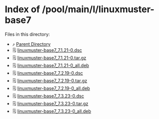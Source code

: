 
# Index of /pool/main/l/linuxmuster-base7
Files in this directory:
- ⤴ [Parent Directory](../)
- 🗒 [linuxmuster-base7_7.1.21-0.dsc](linuxmuster-base7_7.1.21-0.dsc)
- 🗒 [linuxmuster-base7_7.1.21-0.tar.gz](linuxmuster-base7_7.1.21-0.tar.gz)
- 🗒 [linuxmuster-base7_7.1.21-0_all.deb](linuxmuster-base7_7.1.21-0_all.deb)
- 🗒 [linuxmuster-base7_7.2.19-0.dsc](linuxmuster-base7_7.2.19-0.dsc)
- 🗒 [linuxmuster-base7_7.2.19-0.tar.gz](linuxmuster-base7_7.2.19-0.tar.gz)
- 🗒 [linuxmuster-base7_7.2.19-0_all.deb](linuxmuster-base7_7.2.19-0_all.deb)
- 🗒 [linuxmuster-base7_7.3.23-0.dsc](linuxmuster-base7_7.3.23-0.dsc)
- 🗒 [linuxmuster-base7_7.3.23-0.tar.gz](linuxmuster-base7_7.3.23-0.tar.gz)
- 🗒 [linuxmuster-base7_7.3.23-0_all.deb](linuxmuster-base7_7.3.23-0_all.deb)
